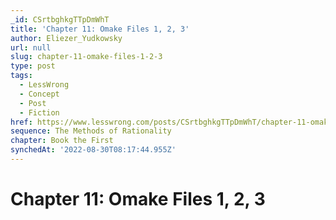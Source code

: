 ```yaml
---
_id: CSrtbghkgTTpDmWhT
title: 'Chapter 11: Omake Files 1, 2, 3'
author: Eliezer_Yudkowsky
url: null
slug: chapter-11-omake-files-1-2-3
type: post
tags:
  - LessWrong
  - Concept
  - Post
  - Fiction
href: https://www.lesswrong.com/posts/CSrtbghkgTTpDmWhT/chapter-11-omake-files-1-2-3
sequence: The Methods of Rationality
chapter: Book the First
synchedAt: '2022-08-30T08:17:44.955Z'
---
```

# Chapter 11: Omake Files 1, 2, 3

